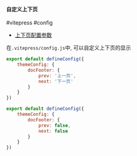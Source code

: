 #### 自定义上下页
#vitepress #config

- [上下页配置参数](https://vitepress.dev/zh/reference/default-theme-prev-next-links)

在`.vitepress/config.js`中, 可以自定义上下页的显示
```js
export default defineConfig({
	themeConfig: {
		docFooter: {
			prev: '上一页',
			next: '下一页'
		}
	}
})

export default defineConfig({
	themeConfig: {
		docFooter: {
			prev: false,
			next: false
		}
	}
})
```
